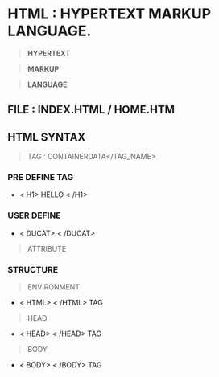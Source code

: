 # HTML : HYPERTEXT MARKUP LANGUAGE.
  >**HYPERTEXT** 

  >**MARKUP**

  >**LANGUAGE**

## FILE : INDEX.HTML / HOME.HTM
## HTML SYNTAX
>TAG : CONTAINER<TAG-NAME>DATA</TAG_NAME>
### PRE DEFINE TAG

- < H1> HELLO < /H1>

### USER DEFINE

- < DUCAT> < /DUCAT>

>ATTRIBUTE

### STRUCTURE
>ENVIRONMENT
- < HTML> < /HTML> TAG
>HEAD
- < HEAD> < /HEAD> TAG
>BODY
- < BODY> < /BODY> TAG
  